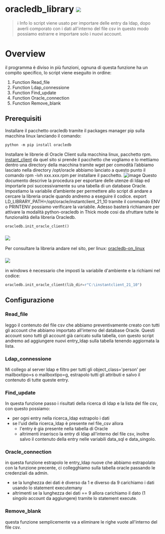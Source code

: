 # oracledb_library <img src="https://img.shields.io/badge/Python-3776AB?style=for-the-badge&logo=python&logoColor=white" />

> ℹ️ Info
> lo script viene usato per importare delle entry da ldap, dopo averli comporato con i dati all'interno del file csv
> in questo modo possiamo estrarre e importare solo i nuovi account.

# Overview
il programma è diviso in più funzioni, ognuna di questa funzione ha un compito specifico, lo script viene eseguito in ordine:
1. Function Read_file
2. Function Ldap_connessione
3. Function Find_update
4. Function Oracle_connection
5. Function Remove_blank

## Prerequisiti
Installare il pacchetto oracledb tramite il packages manager pip sulla macchina linux lanciando il comando:
```python 
python -m pip install oracledb
```
Installare le librerie di Oracle Client sulla macchina linux, pacchetto rpm.
[instant_client](https://www.oracle.com/database/technologies/instant-client.html)
da quel sito si prende il pacchetto che vogliamo e lo mettiamo dentro una directory della macchina tramite wget
per comodità l’abbiamo lasciato nella directory /opt/oracle
abbiamo lanciato a questo punto il comando rpm -ivh xxx.xxx.rpm per installare il pacchetto.
![image](https://github.com/jeffreynaces45/oracledb_library/assets/68586091/cb57089d-5be6-4880-9a1d-98cd2fcb0961)
Questo documento descrive la procedura per esportare delle utenze di ldap ed importarle poi successivamente su una tabella di un database Oracle.
Impostiamo la variabile d’ambiente per permettere allo script di andare a cercare la libreria oracle quando andremo a eseguire il codice.
export LD_LIBRARY_PATH=/opt/oracle/instantclient_21_10
tramite il commando ENV o PRINTENV possiamo verificare la variabile.
Adesso basterà richiamare  per attivare la modalità python-oracledb in Thick mode cosi da sfruttare tutte le funzionalità della libreria Oracledb. 
```python 
oracledb.init_oracle_client()
```
### <img src="https://img.shields.io/badge/Linux-FCC624?style=for-the-badge&logo=linux&logoColor=black" />
Per consultare la libreria andare nel sito, per linux:
[oracledb-on_linux](https://python-oracledb.readthedocs.io/en/latest/user_guide/installation.html#installing-python-oracledb-on-linux)
### <img src="https://img.shields.io/badge/Windows-0078D6?style=for-the-badge&logo=windows&logoColor=white" />
in windows è necessario che imposti la variabile d'ambiente e la richiami nel codice:
```python 
oracledb.init_oracle_client(lib_dir=r"C:\instantclient_21_10") 
```  
## Configurazione
### Read_file
leggo il contenuto del file csv che abbiamo preventivamente creato con tutti gli account che abbiamo importato all'interno del database Oracle.
Questi account sono tutti gli account già caricato sulla tabella, con questo script andremo ad aggiungere nuovi entry_ldap sulla tabella tenendo aggiornata la lista.
### Ldap_connessione
Mi collego al server ldap e filtro per tutti gli object_class='person' per mailboxtipo=s o mailboxtipo=g, estrapolo tutti gli attributi e salvo il contenuto di tutte queste entry.
### Find_update
In questa funzione passo i risultati della ricerca di ldap e la lista del file csv, con questo possiamo:
- per ogni entry nella ricerca_ldap estrapolo i dati
- se l'uid della ricerca_ldap  è presente nel file_csv allora
  -  l'entry è gia presente nella tabella di Oracle
  - altrimenti inserisco la entry di ldap all'interno del file csv, inoltre salvo il contenuto della entry nelle variabili data_sql e data_singolo.
### Oracle_connection
in questa funzione estrapolo le entry_ldap nuove che abbiamo estrapolato con la funzione precente, ci collegghiamo sulla tabella oracle passando le credenziali da admin.
- se la lunghezza dei dati è diverso da 1 e diverso da 9 carichiamo i dati usando lo statement executemany
- altrimenti se la lunghezza dei dati == 9 allora carichiamo il dato (1 singolo account da aggiungere) tramite lo statement execute.
### Remove_blank
questa funzione semplicemente va a eliminare le righe vuote all'interno del file csv.

